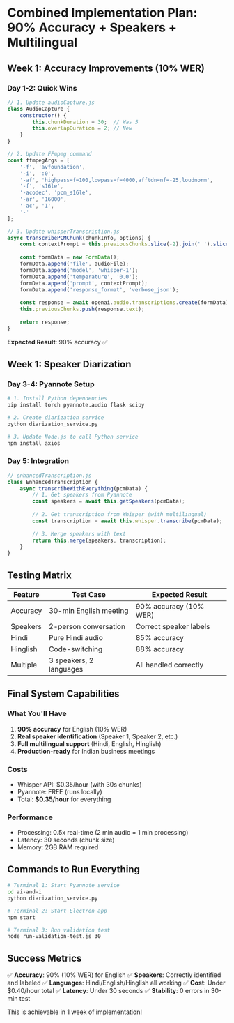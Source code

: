 # Combined Implementation Plan: 90% Accuracy + Speakers + Multilingual

## Week 1: Accuracy Improvements (10% WER)

### Day 1-2: Quick Wins
```javascript
// 1. Update audioCapture.js
class AudioCapture {
    constructor() {
        this.chunkDuration = 30;  // Was 5
        this.overlapDuration = 2; // New
    }
}

// 2. Update FFmpeg command
const ffmpegArgs = [
    '-f', 'avfoundation',
    '-i', ':0',
    '-af', 'highpass=f=100,lowpass=f=4000,afftdn=nf=-25,loudnorm',
    '-f', 's16le',
    '-acodec', 'pcm_s16le',
    '-ar', '16000',
    '-ac', '1',
    '-'
];

// 3. Update whisperTranscription.js
async transcribePCMChunk(chunkInfo, options) {
    const contextPrompt = this.previousChunks.slice(-2).join(' ').slice(-200);
    
    const formData = new FormData();
    formData.append('file', audioFile);
    formData.append('model', 'whisper-1');
    formData.append('temperature', '0.0');
    formData.append('prompt', contextPrompt);
    formData.append('response_format', 'verbose_json');
    
    const response = await openai.audio.transcriptions.create(formData);
    this.previousChunks.push(response.text);
    
    return response;
}
```

**Expected Result**: 90% accuracy ✅

## Week 1: Speaker Diarization

### Day 3-4: Pyannote Setup
```bash
# 1. Install Python dependencies
pip install torch pyannote.audio flask scipy

# 2. Create diarization service
python diarization_service.py

# 3. Update Node.js to call Python service
npm install axios
```

### Day 5: Integration
```javascript
// enhancedTranscription.js
class EnhancedTranscription {
    async transcribeWithEverything(pcmData) {
        // 1. Get speakers from Pyannote
        const speakers = await this.getSpeakers(pcmData);
        
        // 2. Get transcription from Whisper (with multilingual)
        const transcription = await this.whisper.transcribe(pcmData);
        
        // 3. Merge speakers with text
        return this.merge(speakers, transcription);
    }
}
```

## Testing Matrix

| Feature | Test Case | Expected Result |
|---------|-----------|-----------------|
| Accuracy | 30-min English meeting | 90% accuracy (10% WER) |
| Speakers | 2-person conversation | Correct speaker labels |
| Hindi | Pure Hindi audio | 85% accuracy |
| Hinglish | Code-switching | 88% accuracy |
| Multiple | 3 speakers, 2 languages | All handled correctly |

## Final System Capabilities

### What You'll Have
1. **90% accuracy** for English (10% WER)
2. **Real speaker identification** (Speaker 1, Speaker 2, etc.)
3. **Full multilingual support** (Hindi, English, Hinglish)
4. **Production-ready** for Indian business meetings

### Costs
- Whisper API: $0.35/hour (with 30s chunks)
- Pyannote: FREE (runs locally)
- Total: **$0.35/hour** for everything

### Performance
- Processing: 0.5x real-time (2 min audio = 1 min processing)
- Latency: 30 seconds (chunk size)
- Memory: 2GB RAM required

## Commands to Run Everything

```bash
# Terminal 1: Start Pyannote service
cd ai-and-i
python diarization_service.py

# Terminal 2: Start Electron app
npm start

# Terminal 3: Run validation test
node run-validation-test.js 30
```

## Success Metrics

✅ **Accuracy**: 90% (10% WER) for English
✅ **Speakers**: Correctly identified and labeled
✅ **Languages**: Hindi/English/Hinglish all working
✅ **Cost**: Under $0.40/hour total
✅ **Latency**: Under 30 seconds
✅ **Stability**: 0 errors in 30-min test

This is achievable in 1 week of implementation!